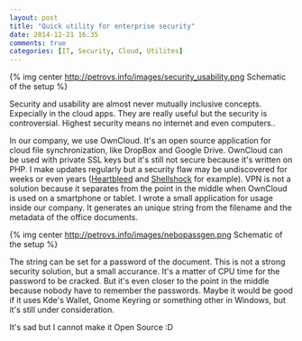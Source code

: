 ```yaml
---
layout: post
title: "Quick utility for enterprise security"
date: 2014-12-21 16:35
comments: true
categories: [IT, Security, Cloud, Utilites]
---
```


{% img center http://petrovs.info/images/security_usability.png Schematic of the setup %}

Security and usability are almost never mutually inclusive concepts. Expecially in the cloud apps. They are really useful but the security is controversial. Highest security means no internet and even computers..

<!-- more -->

In our company, we use OwnCloud. It's an open source application for cloud file synchronization, like DropBox and Google Drive.
OwnCloud can be used with private SSL keys but it's still not secure because it's written on PHP. I make updates regularly but a security flaw may be undiscovered for weeks or even years ([Heartbleed](http://heartbleed.com/) and [Shellshock](http://en.wikipedia.org/wiki/Shellshock_%28software_bug%29) for example).
VPN is not a solution because it separates from the point in the middle when OwnCloud is used on a smartphone or tablet.
I wrote a small application for usage inside our company. It generates an unique string from the filename and the metadata of the office documents.

{% img center http://petrovs.info/images/nebopassgen.png Schematic of the setup %}

The string can be set for a password of the document. This is not a strong security solution, but a small accurance. It's a matter of CPU time for the password to be cracked. But it's even closer to the point in the middle because nobody have to remember the passwords. Maybe it would be good if it uses Kde's Wallet, Gnome Keyring or something other in Windows, but it's still under consideration.

It's sad but I cannot make it Open Source :D